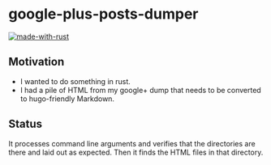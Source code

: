 # google-plus-posts-dumper

[![made-with-rust](https://img.shields.io/badge/Made%20with-Rust-1f425f.svg)](https://www.rust-lang.org/)

## Motivation

* I wanted to do something in rust.
* I had a pile of HTML from my google+ dump that needs to be converted to hugo-friendly Markdown.

## Status

It processes command line arguments and verifies that the directories are
there and laid out as expected.  Then it finds the HTML files in that
directory.
